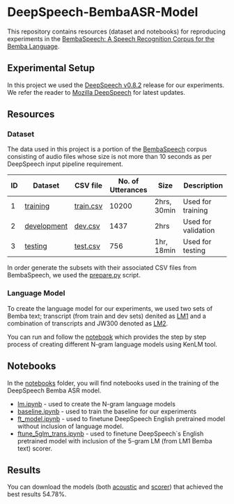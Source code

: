 # DeepSpeech-BembaASR-Model
This repository contains resources (dataset and notebooks) for reproducing experiments in the <a href="https://arxiv.org/pdf/2102.04889.pdf">BembaSpeech: A Speech Recognition Corpus for the Bemba Language</a>.

## Experimental Setup
In this project we used the [DeepSpeech v0.8.2](https://deepspeech.readthedocs.io/en/v0.8.2/) release for our experiments. We refer the reader to [Mozilla DeepSpeech](https://github.com/mozilla/DeepSpeech) for latest updates.

## Resources
### Dataset
The data used in this project is a portion of the [BembaSpeech](https://github.com/csikasote/BembaSpeech) corpus consisting of audio files whose size is not more than 10 seconds as per DeepSpeech input pipeline requirement.

<div class="tg-wrap"><table>
<thead>
  <tr>
    <th> ID </th>
    <th>Dataset</th>
    <th>CSV file</th>
    <th>No. of Utterances</th>
    <th>Size</th>
    <th>Description</th>
  </tr>
</thead>
<tbody>
  <tr>
    <td> 1 </td>
    <td><a href="https://drive.google.com/drive/folders/1LAb04Ylj8gPIJ1p5w2AnmUgDuAuuUifO?usp=sharing">training</a></td>
    <td><a href="https://drive.google.com/file/d/1tdUgGJnjOoI5JTNMJ5M4uDsH1eS-DgLb/view?usp=sharing">train.csv</a></td>
    <td>10200</td>
    <td>2hrs, 30min</td>
    <td>Used for training</td>
  </tr>
  <tr>
    <td> 2 </td>
    <td><a href="https://drive.google.com/drive/folders/1hGo5yJJy57hg0tShGdCLjHW0aEP-1iVO?usp=sharing">development</a></td>
    <td><a href="https://drive.google.com/file/d/1tbHiMEV9lcNjFzb1DfcPDe0gpU9QzZEq/view?usp=sharing">dev.csv</a></td>
    <td>1437</td>
    <td>2hrs</td>
    <td>Used for validation</td>
  </tr>
  <tr>
    <td> 3 </td>
    <td><a href="https://drive.google.com/drive/folders/1843to0yTW5xsLu_PIvJ_qAt9JnWIclDg?usp=sharing">testing</a></td>
    <td><a href="https://drive.google.com/file/d/1tXdBlQIpMf2aAks0kzsfpClpXXmBT7bX/view?usp=sharing">test.csv</a></td>
    <td>756</td>
    <td>1hr, 18min</td>
    <td>Used for testing</td>
  </tr>
</tbody>
</table></div>

In order generate the subsets with their associated CSV files from BembaSpeech, we used the [prepare.py]() script.

### Language Model

To create the language model for our experiments, we used two sets of Bemba text; transcript (from train and dev sets) denited as [LM1]() and a combination of transcripts and JW300 denoted as [LM2](). 

You can run and follow the [notebook](https://github.com/csikasote/BembaASR/blob/main/notebooks/N_gram_LM.ipynb) which provides the step by step process of creating different N-gram language models using KenLM tool.

## Notebooks
In the [notebooks](https://github.com/csikasote/BembaASR/tree/main/notebooks) folder, you will find notebooks used in the training of the DeepSpeech Bemba ASR model. 
* [lm.ipynb](https://github.com/csikasote/BembaASR/blob/main/notebooks/N_gram_LM.ipynb) - used to create the N-gram language models
* [baseline.ipynb](https://github.com/csikasote/BembaASR/blob/main/notebooks/base_line.ipynb) - used to train the baseline for our experiments
* [ft_model.ipynb](https://github.com/csikasote/BembaASR/blob/main/notebooks/ft_model.ipynb) - used to finetune DeepSpeech English pretrained model without inclusion of language model.
* [ftune_5glm_trans.ipynb](https://github.com/csikasote/BembaASR/blob/main/notebooks/ftune_5glm_trans.ipynb) - used to finetune DeepSpeech\`s English pretrained model with inclusion of the 5-gram LM (from LM1 Bemba text) scorer.

## Results
You can download the models (both [acoustic](https://drive.google.com/file/d/166Qo55ZI9rufZjhnBX0-93Jal9jwxxXB/view?usp=sharing) and [scorer](https://drive.google.com/file/d/10Hk7dpY89ciIF_BD8M6Y1fm__OiUQ69y/view?usp=sharing)) that achieved the best results 54.78%.
